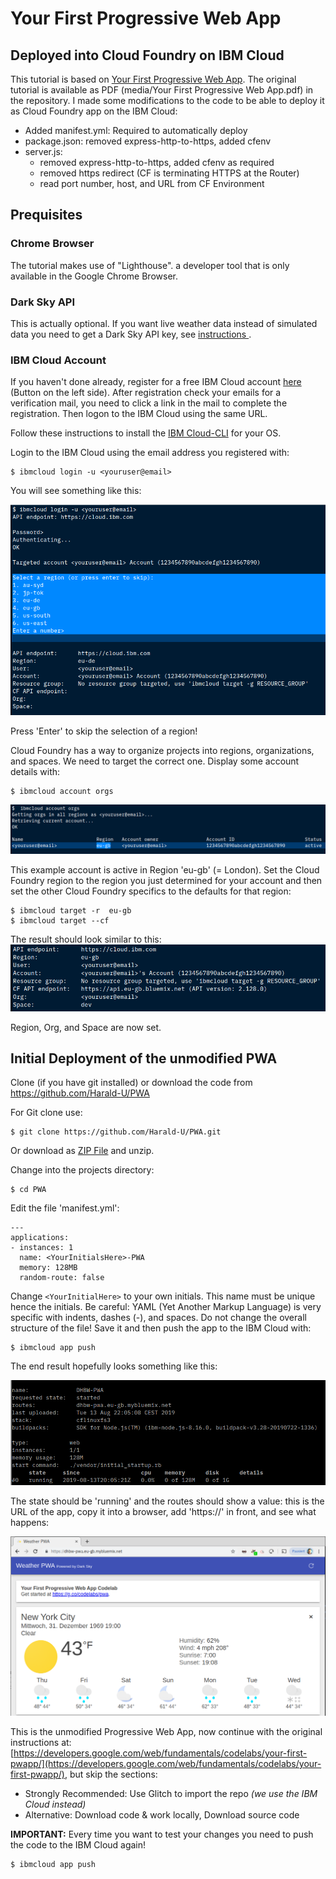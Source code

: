 # Your First Progressive Web App
## Deployed into Cloud Foundry on IBM Cloud

This tutorial is based on [Your First Progressive Web App](https://developers.google.com/web/fundamentals/codelabs/your-first-pwapp/). The original tutorial is available as PDF (media/Your First Progressive Web App.pdf) in the repository. I made some modifications to the code to be able to deploy it as Cloud Foundry app on the IBM Cloud:

* Added manifest.yml: Required to automatically deploy
* package.json: removed express-http-to-https, added cfenv 
* server.js:
    -  removed express-http-to-https, added cfenv as required
    -  removed https redirect (CF is terminating HTTPS at the Router)
    -  read port number, host, and URL from CF Environment

 ## Prequisites   

 ### Chrome Browser

 The tutorial makes use of "Lighthouse". a developer tool that is only available in the Google Chrome Browser.

 ### Dark Sky API

 This is actually optional. If you want live weather data instead of simulated data you need to get a Dark Sky API key, see [instructions ](https://developers.google.com/web/fundamentals/codelabs/your-first-pwapp/#get_a_key_for_the_dark_sky_api).

### IBM Cloud Account

If you haven't done already, register for a free IBM Cloud account [here](https://cloud.ibm.com) (Button on the left side). After registration check your emails for a verification mail, you need to click a link in the mail to complete the registration. Then logon to the IBM Cloud using the same URL.

Follow these instructions to install the [IBM Cloud-CLI](https://cloud.ibm.com/docs/cli?topic=cloud-cli-install-ibmcloud-cli#install-ibmcloud-cli) for your OS.

Login to the IBM Cloud using the email address you registered with:

```
$ ibmcloud login -u <youruser@email>
```

You will see something like this:

![ic login](media/ic01.png)

Press 'Enter' to skip the selection of a region!

Cloud Foundry has a way to organize projects into regions, organizations, and spaces. We need to target the correct one. Display some account details with:

```
$ ibmcloud account orgs 
```

![ic login](media/ic02.png)

This example account is active in Region 'eu-gb' (= London). Set the Cloud Foundry region to the region you just determined for your account and then set the other Cloud Foundry specifics to the defaults for that region:

```
$ ibmcloud target -r  eu-gb
$ ibmcloud target --cf
```

The result should look similar to this:
![ic login](media/ic03.png)

Region, Org, and Space are now set.

## Initial Deployment of the unmodified PWA

Clone (if you have git installed) or download the code from https://github.com/Harald-U/PWA

For Git clone use:

```
$ git clone https://github.com/Harald-U/PWA.git
```
 
 Or download as [ZIP File](https://github.com/Harald-U/PWA/archive/master.zip) and unzip.

Change into the projects directory:

```
$ cd PWA
```

Edit the file 'manifest.yml':

```
---
applications:
- instances: 1
  name: <YourInitialsHere>-PWA
  memory: 128MB
  random-route: false
```
Change `<YourInitialHere>` to your own initials. This name must be unique hence the initials. Be careful: YAML (Yet Another Markup Language) is very specific with indents, dashes (-),  and spaces. Do not change the overall structure of the file! Save it and then push the app to the IBM Cloud with:

```
$ ibmcloud app push
```

The end result hopefully looks something like this:

![ic app push](media/ic04.png)

The state should be 'running' and the routes should show a value: this is the URL of the app, copy it into a browser, add 'https://' in front, and see what happens:

![ic app browser](media/ic05.png)

This is the unmodified Progressive Web App, now continue with the original instructions at:
[https://developers.google.com/web/fundamentals/codelabs/your-first-pwapp/](https://developers.google.com/web/fundamentals/codelabs/your-first-pwapp/), but skip the sections:

- Strongly Recommended: Use Glitch to import the repo _(we use the IBM Cloud instead)_
- Alternative: Download code & work locally, Download source code 

__IMPORTANT:__ Every time you want to test your changes you need to push the code to the IBM Cloud again!

```
$ ibmcloud app push
```






